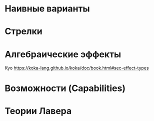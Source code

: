 
# Наивные варианты


# Стрелки


# Алгебраические эффекты

Kyo
https://koka-lang.github.io/koka/doc/book.html#sec-effect-types

# Возможности (Capabilities)


# Теории Лавера




